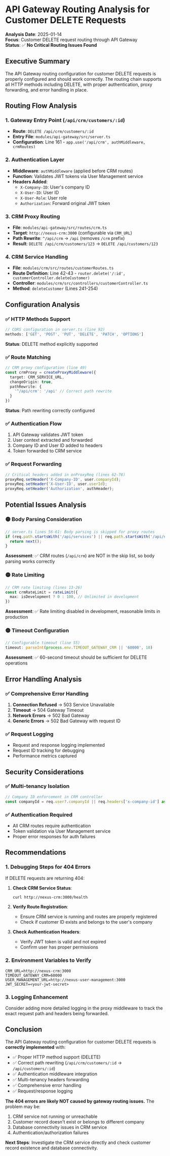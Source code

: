 # API Gateway Routing Analysis for Customer DELETE Requests

**Analysis Date**: 2025-01-14  
**Focus**: Customer DELETE request routing through API Gateway  
**Status**: ✅ **No Critical Routing Issues Found**

## Executive Summary

The API Gateway routing configuration for customer DELETE requests is properly configured and should work correctly. The routing chain supports all HTTP methods including DELETE, with proper authentication, proxy forwarding, and error handling in place.

## Routing Flow Analysis

### 1. Gateway Entry Point (`/api/crm/customers/:id`)
- **Route**: `DELETE /api/crm/customers/:id`
- **Entry File**: `modules/api-gateway/src/server.ts`
- **Configuration**: Line 161 - `app.use('/api/crm', authMiddleware, crmRoutes)`

### 2. Authentication Layer
- **Middleware**: `authMiddleware` (applied before CRM routes)
- **Function**: Validates JWT tokens via User Management service
- **Headers Added**: 
  - `X-Company-ID`: User's company ID
  - `X-User-ID`: User ID
  - `X-User-Role`: User role
  - `Authorization`: Forward original JWT token

### 3. CRM Proxy Routing
- **File**: `modules/api-gateway/src/routes/crm.ts`
- **Target**: `http://nexus-crm:3000` (configurable via `CRM_URL`)
- **Path Rewrite**: `^/api/crm` → `/api` (removes `/crm` prefix)
- **Result**: `DELETE /api/crm/customers/123` → `DELETE /api/customers/123`

### 4. CRM Service Handling
- **File**: `modules/crm/src/routes/customerRoutes.ts`
- **Route Definition**: Line 42-43 - `router.delete('/:id', customerController.deleteCustomer)`
- **Controller**: `modules/crm/src/controllers/customerController.ts`
- **Method**: `deleteCustomer` (Lines 241-254)

## Configuration Analysis

### ✅ HTTP Methods Support
```typescript
// CORS configuration in server.ts (line 92)
methods: ['GET', 'POST', 'PUT', 'DELETE', 'PATCH', 'OPTIONS']
```
**Status**: DELETE method explicitly supported

### ✅ Route Matching
```typescript
// CRM proxy configuration (line 49)
const crmProxy = createProxyMiddleware({
  target: CRM_SERVICE_URL,
  changeOrigin: true,
  pathRewrite: {
    '^/api/crm': '/api' // Correct path rewrite
  }
})
```
**Status**: Path rewriting correctly configured

### ✅ Authentication Flow
1. API Gateway validates JWT token
2. User context extracted and forwarded
3. Company ID and User ID added to headers
4. Token forwarded to CRM service

### ✅ Request Forwarding
```typescript
// Critical headers added in onProxyReq (lines 62-78)
proxyReq.setHeader('X-Company-ID', user.companyId);
proxyReq.setHeader('X-User-ID', user.userId);
proxyReq.setHeader('Authorization', authHeader);
```

## Potential Issues Analysis

### 🟡 Body Parsing Consideration
```typescript
// server.ts lines 56-61: Body parsing is skipped for proxy routes
if (req.path.startsWith('/api/services') || req.path.startsWith('/api/notifications')) {
  return next();
}
```
**Assessment**: ✅ CRM routes (`/api/crm`) are NOT in the skip list, so body parsing works correctly

### 🟡 Rate Limiting
```typescript
// CRM rate limiting (lines 13-26)
const crmRateLimit = rateLimit({
  max: isDevelopment ? 0 : 100, // Unlimited in development
})
```
**Assessment**: ✅ Rate limiting disabled in development, reasonable limits in production

### 🟡 Timeout Configuration
```typescript
// Configurable timeout (line 55)
timeout: parseInt(process.env.TIMEOUT_GATEWAY_CRM || '60000', 10)
```
**Assessment**: ✅ 60-second timeout should be sufficient for DELETE operations

## Error Handling Analysis

### ✅ Comprehensive Error Handling
1. **Connection Refused** → 503 Service Unavailable
2. **Timeout** → 504 Gateway Timeout  
3. **Network Errors** → 502 Bad Gateway
4. **Generic Errors** → 502 Bad Gateway with request ID

### ✅ Request Logging
- Request and response logging implemented
- Request ID tracking for debugging
- Performance metrics captured

## Security Considerations

### ✅ Multi-tenancy Isolation
```typescript
// Company ID enforcement in CRM controller
const companyId = req.user?.companyId || req.headers['x-company-id'] as string;
```

### ✅ Authentication Required
- All CRM routes require authentication
- Token validation via User Management service
- Proper error responses for auth failures

## Recommendations

### 1. Debugging Steps for 404 Errors
If DELETE requests are returning 404:

1. **Check CRM Service Status**:
   ```bash
   curl http://nexus-crm:3000/health
   ```

2. **Verify Route Registration**:
   - Ensure CRM service is running and routes are properly registered
   - Check if customer ID exists and belongs to the user's company

3. **Check Authentication Headers**:
   - Verify JWT token is valid and not expired
   - Confirm user has proper permissions

### 2. Environment Variables to Verify
```env
CRM_URL=http://nexus-crm:3000
TIMEOUT_GATEWAY_CRM=60000
USER_MANAGEMENT_URL=http://nexus-user-management:3000
JWT_SECRET=<your-jwt-secret>
```

### 3. Logging Enhancement
Consider adding more detailed logging in the proxy middleware to track the exact request path and headers being forwarded.

## Conclusion

The API Gateway routing configuration for customer DELETE requests is **correctly implemented** with:
- ✅ Proper HTTP method support (DELETE)
- ✅ Correct path rewriting (`/api/crm/customers/:id` → `/api/customers/:id`)
- ✅ Authentication middleware integration
- ✅ Multi-tenancy headers forwarding
- ✅ Comprehensive error handling
- ✅ Request/response logging

**The 404 errors are likely NOT caused by gateway routing issues.** The problem may be:
1. CRM service not running or unreachable
2. Customer record doesn't exist or belongs to different company
3. Database connectivity issues in CRM service
4. Authentication/authorization failures

**Next Steps**: Investigate the CRM service directly and check customer record existence and database connectivity.